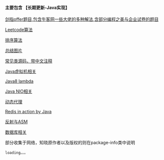 #### 主要包含  【长期更新-Java实现】

   [剑指offer题目,包含牛客网一些大佬的多种解法,含部分编程之美与企业试卷的题目](https://github.com/jxnu-liguobin/Java-Learning-Summary/tree/master/Java-Learning-Summary/src/cn/edu/jxnu/practice)

   [Leetcode算法](https://github.com/jxnu-liguobin/Java-Learning-Summary/tree/master/Java-Learning-Summary/src/cn/edu/jxnu/leetcode)

   [排序算法](https://github.com/jxnu-liguobin/Java-Learning-Summary/tree/master/Java-Learning-Summary/src/cn/edu/jxnu/sort)

   [总结图片](https://github.com/jxnu-liguobin/Java-Learning-Summary/tree/master/Java-Learning-Summary/src/cn/edu/jxnu/practice/picture)

   [常见类源码，带中文注释](https://github.com/jxnu-liguobin/Java-Learning-Summary/tree/master/Java-Learning-Summary/src/cn/edu/jxnu/sourcecode)

   [Java虚拟机相关](https://github.com/jxnu-liguobin/Java-Learning-Summary/tree/master/Java-Learning-Summary/src/cn/edu/jxnu/jvm/classloader)

   [Java8 lambda](https://github.com/jxnu-liguobin/Java-Learning-Summary/tree/master/Java-Learning-Summary/src/cn/edu/jxnu/lambda)

   [Java NIO相关](https://github.com/jxnu-liguobin/Java-Learning-Summary/tree/master/Java-Learning-Summary/src/cn/edu/jxnu/nio)

   [动态代理](https://github.com/jxnu-liguobin/Java-Learning-Summary/tree/master/Java-Learning-Summary/src/cn/edu/jxnu/proxy)

   [Redis in action by Java](https://github.com/jxnu-liguobin/Java-Learning-Summary/tree/master/Java-Learning-Summary/src/cn/edu/jxnu/redis)

   [反射与ASM](https://github.com/jxnu-liguobin/Java-Learning-Summary/tree/master/Java-Learning-Summary/src/cn/edu/jxnu/reflect/asm)

   [数据库相关](https://github.com/jxnu-liguobin/Java-Learning-Summary/tree/master/Java-Learning-Summary/src/cn/edu/jxnu/sql)

   部分收集于网络，知晓原作者以及版权的则在package-info类中说明


    loading。。。
